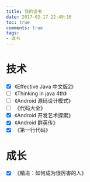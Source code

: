 ```yaml
---
title: 我的读书
date: 2017-02-17 22:49:16
toc: true
comments: true
tags:
- 读书
---
```



技术
======
- [x] 《Effective Java 中文版2》
- [ ] 《Thinking in java 4th》
- [ ] 《Android 源码设计模式》
- [ ] 《代码大全》
- [x] 《Android 开发艺术探索》
- [x] 《Android 群英传》
- [x] 《第一行代码》

成长
=====
- [x] 《精进：如何成为很厉害的人》
